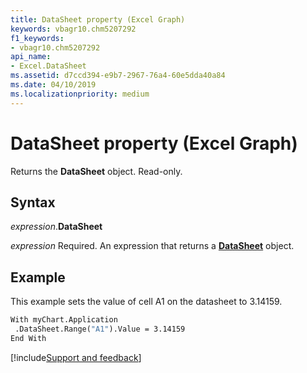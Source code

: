 ```yaml
---
title: DataSheet property (Excel Graph)
keywords: vbagr10.chm5207292
f1_keywords:
- vbagr10.chm5207292
api_name:
- Excel.DataSheet
ms.assetid: d7ccd394-e9b7-2967-76a4-60e5dda40a84
ms.date: 04/10/2019
ms.localizationpriority: medium
---
```



# DataSheet property (Excel Graph)

Returns the **DataSheet** object. Read-only.

## Syntax

_expression_.**DataSheet**

_expression_ Required. An expression that returns a **[DataSheet](Excel.DataSheet-graph-object.md)** object.

## Example

This example sets the value of cell A1 on the datasheet to 3.14159.

```vb
With myChart.Application 
 .DataSheet.Range("A1").Value = 3.14159 
End With
```

[!include[Support and feedback](~/includes/feedback-boilerplate.md)]